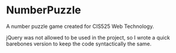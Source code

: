 # NumberPuzzle
A number puzzle game created for CIS525 Web Technology.

jQuery was not allowed to be used in the project, so I wrote a quick barebones version to keep the code syntactically the same.
